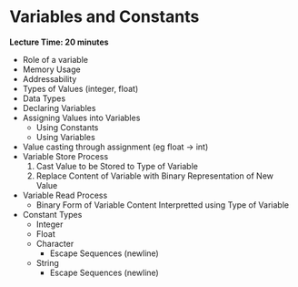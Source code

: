 # Variables and Constants

**Lecture Time: 20 minutes**

* Role of a variable
* Memory Usage
* Addressability
* Types of Values (integer, float)
* Data Types
* Declaring Variables
* Assigning Values into Variables
    * Using Constants
    * Using Variables
* Value casting through assignment (eg float -> int)
* Variable Store Process
    1. Cast Value to be Stored to Type of Variable
    2. Replace Content of Variable with Binary Representation of New Value
* Variable Read Process
    * Binary Form of Variable Content Interpretted using Type of Variable
* Constant Types
    * Integer
    * Float
    * Character
        * Escape Sequences (newline)
    * String
        * Escape Sequences (newline)
